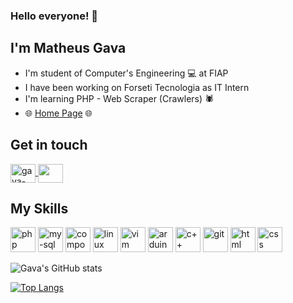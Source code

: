 ### Hello everyone! 👊
## I'm Matheus Gava
- I'm student of Computer's Engineering 💻 at FIAP
- I have been working on Forseti Tecnologia as IT Intern
- I'm learning PHP - Web Scraper (Crawlers) 🕷️
- 🌐 [Home Page](https://mtgava.github.io/home_page/) 🌐

## Get in touch
<a href="https://www.linkedin.com/in/matheus-gava-silva/" target="_blank">
  <img align="center" alt="gava-linkedin" height="30" width="40" src="https://cdn.jsdelivr.net/gh/devicons/devicon/icons/linkedin/linkedin-original.svg">
</a> <a href="mailto:matheus.gava3@gmail.com" target="_blank">
  <img align="center" alt"gava-email" height="30" width="40" src="https://cdn.jsdelivr.net/gh/devicons/devicon/icons/google/google-original.svg">
</a>

## My Skills
<img src="https://cdn.jsdelivr.net/gh/devicons/devicon/icons/php/php-original.svg" alt="php" witdh="40" height="40" style="max-width:100%;"></img>
<img src="https://cdn.jsdelivr.net/gh/devicons/devicon/icons/mysql/mysql-original-wordmark.svg" alt="my-sql" witdh="40" height="40" style="max-width:100%;"></img>
<img src="https://cdn.jsdelivr.net/gh/devicons/devicon/icons/composer/composer-original.svg" alt="composer" witdh="40" height="40" style="max-width:100%;"></img>
<img src="https://cdn.jsdelivr.net/gh/devicons/devicon/icons/linux/linux-original.svg" alt="linux" witdh="40" height="40" style="max-width:100%;"></img>
<img src="https://cdn.jsdelivr.net/gh/devicons/devicon/icons/vim/vim-original.svg" alt="vim" witdh="40" height="40" style="max-width:100%;"></img>
<img src="https://cdn.jsdelivr.net/gh/devicons/devicon/icons/arduino/arduino-original.svg" alt="arduino" witdh="40" height="40" style="max-width:100%;"></img>
<img src="https://cdn.jsdelivr.net/gh/devicons/devicon/icons/cplusplus/cplusplus-original.svg" alt="c++" witdh="40" height="40" style="max-width:100%;"></img>
<img src="https://cdn.jsdelivr.net/gh/devicons/devicon/icons/git/git-original.svg" alt="git" witdh="40" height="40" style="max-width:100%;"></img>
<img src="https://cdn.jsdelivr.net/gh/devicons/devicon/icons/html5/html5-original.svg" alt="html" witdh="40" height="40" style="max-width:100%;"></img>
<img src="https://cdn.jsdelivr.net/gh/devicons/devicon/icons/css3/css3-original.svg" alt="css" witdh="40" height="40" style="max-width:100%;"></img>

![Gava's GitHub stats](https://github-readme-stats.vercel.app/api?username=MTGava&theme=react&show_icons=true)

[![Top Langs](https://github-readme-stats.vercel.app/api/top-langs/?username=MTGava&layout=compact)](https://github.com/MTGava/github-readme-stats)
